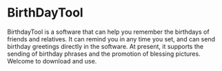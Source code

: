 # BirthDayTool

BirthdayTool is a software that can help you remember the birthdays of friends and relatives. It can remind you in any time you set, and can send birthday greetings directly in the software. At present, it supports the sending of birthday phrases and the promotion of blessing pictures. Welcome to download and use.




